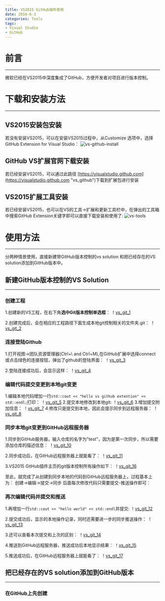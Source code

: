```yaml
---
title: VS2015 GitHub插件使用
date: 2016-6-3
categories: Tools
tags:
- Visual Studio
- GitHub
---
```


# 前言
---

微软已经在VS2015中深度集成了GitHub，方便开发者对项目进行版本控制。
<!--more-->

# 下载和安装方法
---

## VS2015安装包安装
若没有安装VS2015，可以在安装VS2015过程中，从Customize 选项中，选择 GitHub Extension for Visual Studio：
![vs-github-install](http://7xq8f9.com1.z0.glb.clouddn.com/pic%2Finstall-the-extension.png)

## GitHub VS扩展官网下载安装
若已经安装VS2015，可以通过此路径 [https://visualstudio.github.com](https://visualstudio.github.com "vs_github")下载到扩展包进行安装

## VS2015扩展工具安装
若已经安装VS2015，也可以在VS的工具->扩展和更新工具栏中，在弹出的工具箱中搜索GitHub Extension关键字即可以直接下载安装和使用了:
![vs-tools](http://7xq8f9.com1.z0.glb.clouddn.com/pic/vs_github_2.PNG)

# 使用方法
---

分两种情景使用，直接新建带GitHub版本控制的vs solution 和把已经存在的VS solution添加到GitHub版本中。

## 新建GitHub版本控制的VS Solution
---

### 创建工程
1.创建新的VS工程，在右下角**选中Git版本控制单选框**：
！[vs_git_1](http://7xq8f9.com1.z0.glb.clouddn.com/pic%2Fvs_git_1.PNG)

2.创建完成后，会在相应的工程路径下面生成本地git控制相关的文件夹.git：
！[vs_git_2](http://7xq8f9.com1.z0.glb.clouddn.com/pic%2Fvs_git_2.PNG)

### 连接登陆Github
1.打开视图->团队资源管理器(Ctrl+\ and Ctrl+M),在GitHub扩展中选择connect或点击绿色的连接按钮，弹出了github的登陆界面：
！[vs_git_3](http://7xq8f9.com1.z0.glb.clouddn.com/pic%2Fvs_git_3.PNG)

2.登陆连接成功后，会显示这样：
！[vs_git_4](http://7xq8f9.com1.z0.glb.clouddn.com/pic%2Fvs_git_4.PNG)

### 编辑代码提交变更到本地git变更
1.编辑本地代码增加一行`std::cout << "hello vs github extention" << std::endl;`打印：
！[vs_git_5](http://7xq8f9.com1.z0.glb.clouddn.com/pic%2Fvs_git_5.PNG)
2.提交本地修改到本地git:
！[vs_git_6](http://7xq8f9.com1.z0.glb.clouddn.com/pic%2Fvs_git_6.PNG)
3.增加提交附加信息：
！[vs_git_7](http://7xq8f9.com1.z0.glb.clouddn.com/pic%2Fvs_git_7.PNG)
4.修改只是提交到本地，因此会提示同步到远程服务器：
！[vs_git_8](http://7xq8f9.com1.z0.glb.clouddn.com/pic%2Fvs_git_8.PNG)

### 同步本地git变更到GitHub远程服务器
1.同步到GitHub服务器，输入仓库的名字为"test"，因为是第一次同步，所以需要添加仓库的描述信息：
！[vs_git_10](http://7xq8f9.com1.z0.glb.clouddn.com/pic%2Fvs_git_10.PNG)

2.同步成功后，在GitHub远程服务器上就能看了：
！[vs_git_11](http://7xq8f9.com1.z0.glb.clouddn.com/pic%2Fvs_git_11.PNG)

3.VS2015 GitHub插件主页的git版本控制所有操作如下：
！[vs_git_16](http://7xq8f9.com1.z0.glb.clouddn.com/pic%2Fvs_git_16.PNG)

至此，就完成了从创建到同步本地的代码到GitHub远程服务器上，过程基本上为：
创建->编辑->提交->同步
后面每次修改代码只需要提交-推送操作即可：

### 再次编辑代码并提交和推送
1.再增加一行`std::cout << "hello world" << std::endl`并提交:
！[vs_git_12](http://7xq8f9.com1.z0.glb.clouddn.com/pic%2Fvs_git_12.PNG)

2.提交成功后，显示的本地操作记录，同时还需要进一步的同步推送操作：
！[vs_git_13](http://7xq8f9.com1.z0.glb.clouddn.com/pic%2Fvs_git_13.PNG)

3.还可以查看本次提交和上次的区别：
！[vs_git_14](http://7xq8f9.com1.z0.glb.clouddn.com/pic%2Fvs_git_14.PNG)

4.推送到GitHub远程服务器，推送成功后本地显示结果：
！[vs_git_15](http://7xq8f9.com1.z0.glb.clouddn.com/pic%2Fvs_git_15.PNG)

5.推送成功后，在GitHub远程服务器上就能看了：
！[vs_git_17](http://7xq8f9.com1.z0.glb.clouddn.com/pic%2Fvs_git_17.PNG)

## 把已经存在的VS solution添加到GitHub版本
---

### 在GitHub上先创建






